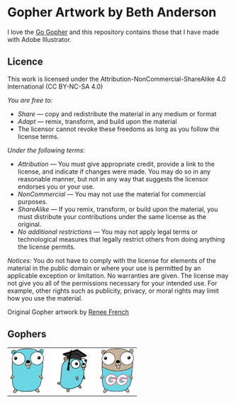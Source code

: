 # Gopher Artwork by Beth Anderson

I love the [Go Gopher](https://blog.golang.org/gopher) and this repository contains those that I have made with Adobe Illustrator.

## Licence 
This work is licensed under the Attribution-NonCommercial-ShareAlike 4.0 International (CC BY-NC-SA 4.0)

_You are free to:_
- *Share* — copy and redistribute the material in any medium or format
- *Adapt* — remix, transform, and build upon the material
- The licensor cannot revoke these freedoms as long as you follow the license terms.

_Under the following terms:_
- *Attribution* — You must give appropriate credit, provide a link to the license, and indicate if changes were made. You may do so in any reasonable manner, but not in any way that suggests the licensor endorses you or your use.
- *NonCommercial* — You may not use the material for commercial purposes.
- *ShareAlike* — If you remix, transform, or build upon the material, you must distribute your contributions under the same license as the original.
- *No additional restrictions* — You may not apply legal terms or technological measures that legally restrict others from doing anything the license permits.

_Notices:_
You do not have to comply with the license for elements of the material in the public domain or where your use is permitted by an applicable exception or limitation.
No warranties are given. The license may not give you all of the permissions necessary for your intended use. For example, other rights such as publicity, privacy, or moral rights may limit how you use the material.

Original Gopher artwork by [Renee French](http://reneefrench.blogspot.com/)

## Gophers

| | | |
|---|---|---|
| <img height="100" src="https://raw.githubusercontent.com/betandr/gophers/master/Gopher.png"> | <img height="100" src="https://raw.githubusercontent.com/betandr/gophers/master/Gopher_Study.png"> | <img height="100" src="https://raw.githubusercontent.com/betandr/gophers/master/Gordon-Golang.png"> |



